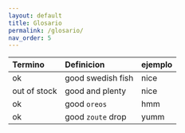 ```yaml
---
layout: default
title: Glosario
permalink: /glosario/
nav_order: 5
---
```


| Termino    | Definicion         | ejemplo |
|:-------------|:------------------|:------|
| ok           | good swedish fish | nice  |
| out of stock | good and plenty   | nice  |
| ok           | good `oreos`      | hmm   |
| ok           | good `zoute` drop | yumm  |